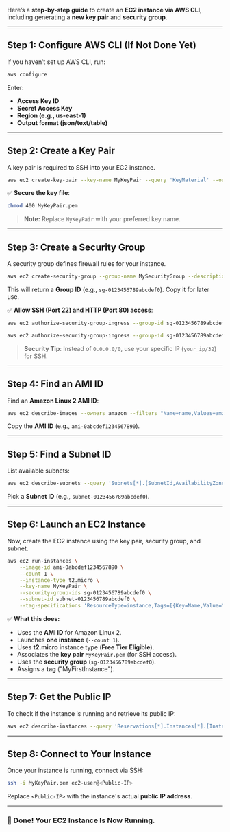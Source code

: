 Here’s a **step-by-step guide** to create an **EC2 instance via AWS CLI**, including generating a **new key pair** and **security group**.

---

## **Step 1: Configure AWS CLI (If Not Done Yet)**
If you haven’t set up AWS CLI, run:
```bash
aws configure
```
Enter:
- **Access Key ID**
- **Secret Access Key**
- **Region (e.g., us-east-1)**
- **Output format (json/text/table)**

---

## **Step 2: Create a Key Pair**
A key pair is required to SSH into your EC2 instance.

```bash
aws ec2 create-key-pair --key-name MyKeyPair --query 'KeyMaterial' --output text > MyKeyPair.pem
```
✅ **Secure the key file**:
```bash
chmod 400 MyKeyPair.pem
```
> **Note:** Replace `MyKeyPair` with your preferred key name.

---

## **Step 3: Create a Security Group**
A security group defines firewall rules for your instance.

```bash
aws ec2 create-security-group --group-name MySecurityGroup --description "My custom security group"
```
This will return a **Group ID** (e.g., `sg-0123456789abcdef0`). Copy it for later use.

✅ **Allow SSH (Port 22) and HTTP (Port 80) access**:
```bash
aws ec2 authorize-security-group-ingress --group-id sg-0123456789abcdef0 --protocol tcp --port 22 --cidr 0.0.0.0/0

aws ec2 authorize-security-group-ingress --group-id sg-0123456789abcdef0 --protocol tcp --port 80 --cidr 0.0.0.0/0
```

> **Security Tip**: Instead of `0.0.0.0/0`, use your specific IP (`your_ip/32`) for SSH.

---

## **Step 4: Find an AMI ID**
Find an **Amazon Linux 2 AMI ID**:
```bash
aws ec2 describe-images --owners amazon --filters "Name=name,Values=amzn2-ami-hvm-*-x86_64-gp2" --query 'Images[0].[ImageId]' --output text
```
Copy the **AMI ID** (e.g., `ami-0abcdef1234567890`).

---

## **Step 5: Find a Subnet ID**
List available subnets:
```bash
aws ec2 describe-subnets --query 'Subnets[*].[SubnetId,AvailabilityZone]' --output table
```
Pick a **Subnet ID** (e.g., `subnet-0123456789abcdef0`).

---

## **Step 6: Launch an EC2 Instance**
Now, create the EC2 instance using the key pair, security group, and subnet.

```bash
aws ec2 run-instances \
    --image-id ami-0abcdef1234567890 \
    --count 1 \
    --instance-type t2.micro \
    --key-name MyKeyPair \
    --security-group-ids sg-0123456789abcdef0 \
    --subnet-id subnet-0123456789abcdef0 \
    --tag-specifications 'ResourceType=instance,Tags=[{Key=Name,Value=MyFirstInstance}]'
```
✅ **What this does:**
- Uses the **AMI ID** for Amazon Linux 2.
- Launches **one instance** (`--count 1`).
- Uses **t2.micro** instance type (**Free Tier Eligible**).
- Associates the **key pair** `MyKeyPair.pem` (for SSH access).
- Uses the **security group** (`sg-0123456789abcdef0`).
- Assigns a **tag** ("MyFirstInstance").

---

## **Step 7: Get the Public IP**
To check if the instance is running and retrieve its public IP:
```bash
aws ec2 describe-instances --query 'Reservations[*].Instances[*].[InstanceId,State.Name,PublicIpAddress]' --output table
```
---

## **Step 8: Connect to Your Instance**
Once your instance is running, connect via SSH:
```bash
ssh -i MyKeyPair.pem ec2-user@<Public-IP>
```
Replace `<Public-IP>` with the instance's actual **public IP address**.

---

### **🎯 Done! Your EC2 Instance Is Now Running.**

